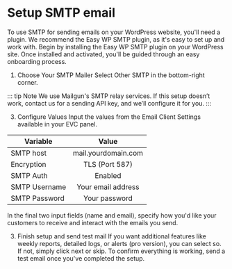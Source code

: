 # Setup SMTP email


To use SMTP for sending emails on your WordPress website, you'll need a plugin. We recommend the Easy WP SMTP plugin, as it's easy to set up and work with.
Begin by installing the Easy WP SMTP plugin on your WordPress site. Once installed and activated, you'll be guided through an easy onboarding process.


1. Choose Your SMTP Mailer
Select Other SMTP in the bottom-right corner.

::: tip Note
We use Mailgun's SMTP relay services. If this setup doesn’t work, contact us for a sending API key, and we’ll configure it for you.
:::


3. Configure Values
Input the values from the Email Client Settings available in your EVC panel.

| Variable        |      Value      |
| ------------- | :-----------: |
| SMTP host    | mail.yourdomain.com |
| Encryption   |   TLS (Port 587)   |  
| SMTP Auth |   Enabled    |  
| SMTP Username |  Your email address   |  
| SMTP Password |  Your password   |  


In the final two input fields (name and email), specify how you'd like your customers to receive and interact with the emails you send.




3. Finish setup and send test mail
If you want additional features like weekly reports, detailed logs, or alerts (pro version), you can select so. 
If not, simply click next or skip. To confirm everything is working, send a test email once you've completed the setup.



